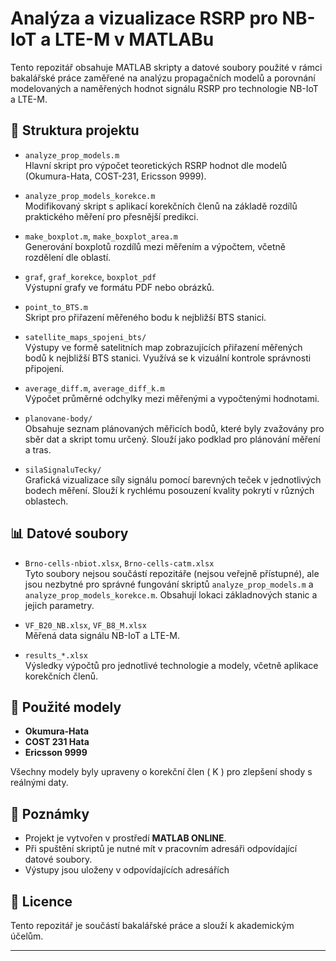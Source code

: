 # Analýza a vizualizace RSRP pro NB-IoT a LTE-M v MATLABu

Tento repozitář obsahuje MATLAB skripty a datové soubory použité v rámci bakalářské práce zaměřené na analýzu propagačních modelů a porovnání modelovaných a naměřených hodnot signálu RSRP pro technologie NB-IoT a LTE-M.

## 📂 Struktura projektu

- `analyze_prop_models.m`  
  Hlavní skript pro výpočet teoretických RSRP hodnot dle modelů (Okumura-Hata, COST-231, Ericsson 9999).

- `analyze_prop_models_korekce.m`  
  Modifikovaný skript s aplikací korekčních členů na základě rozdílů praktického měření pro přesnější predikci.

- `make_boxplot.m`, `make_boxplot_area.m`  
  Generování boxplotů rozdílů mezi měřením a výpočtem, včetně rozdělení dle oblastí.

- `graf`, `graf_korekce`, `boxplot_pdf`  
  Výstupní grafy ve formátu PDF nebo obrázků.

- `point_to_BTS.m`  
  Skript pro přiřazení měřeného bodu k nejbližší BTS stanici.

- `satellite_maps_spojeni_bts/`  
  Výstupy ve formě satelitních map zobrazujících přiřazení měřených bodů k nejbližší BTS stanici. Využívá se k vizuální kontrole správnosti připojení.

- `average_diff.m`, `average_diff_k.m`  
  Výpočet průměrné odchylky mezi měřenými a vypočtenými hodnotami.

- `planovane-body/`  
  Obsahuje seznam plánovaných měřicích bodů, které byly zvažovány pro sběr dat a skript tomu určený. Slouží jako podklad pro plánování měření a tras. 

- `silaSignaluTecky/`  
  Grafická vizualizace síly signálu pomocí barevných teček v jednotlivých bodech měření. Slouží k rychlému posouzení kvality pokrytí v různých oblastech.


## 📊 Datové soubory

- `Brno-cells-nbiot.xlsx`, `Brno-cells-catm.xlsx`  
  Tyto soubory nejsou součástí repozitáře (nejsou veřejně přístupné), ale jsou nezbytné pro správné fungování skriptů `analyze_prop_models.m` a `analyze_prop_models_korekce.m`. Obsahují lokaci základnových stanic a jejich parametry.


- `VF_B20_NB.xlsx`, `VF_B8_M.xlsx`  
  Měřená data signálu NB-IoT a LTE-M.

- `results_*.xlsx`  
  Výsledky výpočtů pro jednotlivé technologie a modely, včetně aplikace korekčních členů.

## 🧪 Použité modely

- **Okumura-Hata**
- **COST 231 Hata**
- **Ericsson 9999**

Všechny modely byly upraveny o korekční člen \( K \) pro zlepšení shody s reálnými daty.

## 📌 Poznámky

- Projekt je vytvořen v prostředí **MATLAB ONLINE**.
- Při spuštění skriptů je nutné mít v pracovním adresáři odpovídající datové soubory.
- Výstupy jsou uloženy v odpovídajících adresářích

## 📄 Licence

Tento repozitář je součástí bakalářské práce a slouží k akademickým účelům.

---

